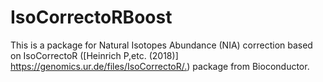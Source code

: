 # IsoCorrectoRBoost
This is a package for Natural Isotopes Abundance (NIA) correction based on IsoCorrectoR ([Heinrich P,etc. (2018)] <https://genomics.ur.de/files/IsoCorrectoR/.>) package from Bioconductor. 
